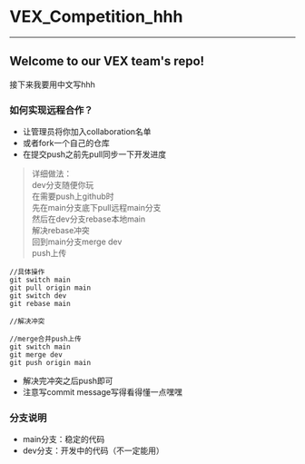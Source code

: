 # VEX_Competition_hhh
---
## Welcome to our VEX team's repo!

接下来我要用中文写hhh

### 如何实现远程合作？
 - 让管理员将你加入collaboration名单
 - 或者fork一个自己的仓库
 - 在提交push之前先pull同步一下开发进度
 > 详细做法：  
 > dev分支随便你玩   
 > 在需要push上github时   
 > 先在main分支底下pull远程main分支   
 > 然后在dev分支rebase本地main  
 > 解决rebase冲突  
 > 回到main分支merge dev  
 > push上传
 ```
 //具体操作
 git switch main
 git pull origin main
 git switch dev
 git rebase main

 //解决冲突

 //merge合并push上传
 git switch main
 git merge dev
 git push origin main 
 ``` 

 - 解决完冲突之后push即可
 - 注意写commit message写得看得懂一点嘿嘿

### 分支说明

 - main分支：稳定的代码
 - dev分支：开发中的代码（不一定能用）

